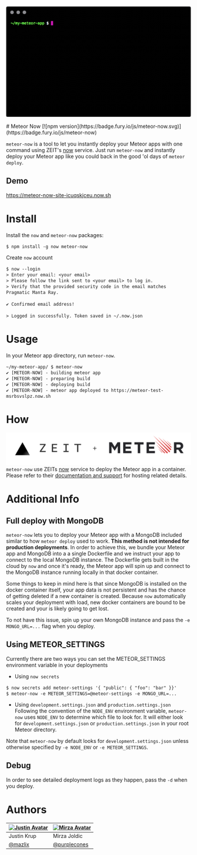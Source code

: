 <p align="center">
  <img src="assets/meteor-now-intro.gif">
</p>
# Meteor Now [![npm version](https://badge.fury.io/js/meteor-now.svg)](https://badge.fury.io/js/meteor-now)

`meteor-now` is a tool to let you instantly deploy your Meteor apps with one command using ZEIT's [now](http://zeit.co/now) service. Just run `meteor-now` and instantly deploy your Meteor app like you could back in the good 'ol days of `meteor deploy`.

## Demo
https://meteor-now-site-icuqskjceu.now.sh

# Install
Install the `now` and `meteor-now` packages:
```
$ npm install -g now meteor-now
```

Create `now` account
```
$ now --login
> Enter your email: <your email>
> Please follow the link sent to <your email> to log in.
> Verify that the provided security code in the email matches Pragmatic Manta Ray.

✔ Confirmed email address!

> Logged in successfully. Token saved in ~/.now.json
```

# Usage
In your Meteor app directory, run `meteor-now`.
```
~/my-meteor-app/ $ meteor-now
✔ [METEOR-NOW] - building meteor app
✔ [METEOR-NOW] - preparing build
✔ [METEOR-NOW] - deploying build
✔ [METEOR-NOW] - meteor app deployed to https://meteor-test-msrbsvslpz.now.sh
```

# How
![METEOR-NOW](assets/zeit-meteor.png "METEOR-NOW")
`meteor-now` use ZEITs [now](https://zeit.co/now) service to deploy the Meteor app in a container. Please refer to their [documentation and support](https://github.com/zeit/) for hosting related details.

# Additional Info
## Full deploy with MongoDB
`meteor-now` lets you to deploy your Meteor app with a MongoDB included similar to how `meteor deploy` used to work. **This method is not intended for production deployments**. In order to achieve this, we bundle your Meteor app and MongoDB into a a single Dockerfile and we instruct your app to connect to the local MongoDB instance. The Dockerfile gets built in the cloud by `now` and once it's ready, the Meteor app will spin up and connect to the MongoDB instance running locally in that docker container.

Some things to keep in mind here is that since MongoDB is installed on the docker container itself, your app data is not persistent and has the chance of getting deleted if a new container is created. Because `now` automatically scales your deployment with load, new docker containers are bound to be created and your is likely going to get lost.

To not have this issue, spin up your own MongoDB instance and pass the `-e MONGO_URL=...` flag when you deploy.
## Using METEOR_SETTINGS
Currently there are two ways you can set the METEOR_SETTINGS environment variable in your deployments

- Using `now secrets`
```
$ now secrets add meteor-settings '{ "public": { "foo": "bar" }}'
$ meteor-now -e METEOR_SETTINGS=@meteor-settings -e MONGO_URL=...
```

- Using `development.settings.json` and `production.settings.json`
Following the convention of the `NODE_ENV` environment variable, `meteor-now` uses `NODE_ENV` to determine which file to look for.
It will either look for `development.settings.json` or `production.settings.json` in your root Meteor directory.

Note that `meteor-now` by default looks for `development.settings.json` unless otherwise specified by `-e NODE_ENV` or `-e METEOR_SETTINGS`.

## Debug
In order to see detailed deployment logs as they happen, pass the `-d` when you deploy.

# Authors
<a href="https://www.github.com/mazlix"><img src="https://avatars2.githubusercontent.com/u/519731?v=3&s=460" alt="Justin Avatar" height="100" width="100"></a>|<a href="https://www.github.com/purplecones"><img src="https://avatars1.githubusercontent.com/u/136654?v=3&s=460" height="100" width="100" alt="Mirza Avatar"></a>
---|---
Justin Krup|Mirza Joldic
[@mazlix](https://www.github.com/mazlix)|[@purplecones](https://www.github.com/purplecones)
